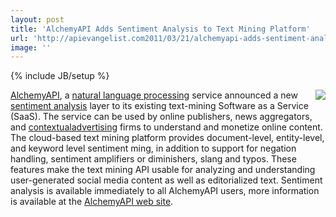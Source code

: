 ```yaml
---
layout: post
title: 'AlchemyAPI Adds Sentiment Analysis to Text Mining Platform'
url: 'http://apievangelist.com2011/03/21/alchemyapi-adds-sentiment-analysis-to-text-mining-platform/'
image: ''
---
```

{% include JB/setup %}
<img src="http://www.alchemyapi.com/images/alchemyAPI.jpg"  align="right" /><a title="Alchemy API" href="http://www.alchemyapi.com/">AlchemyAPI</a>, a <a  title="Natural language processing"  href="http://en.wikipedia.org/wiki/Natural_language_processing">natural language processing</a> service announced a new <a  title="Sentiment analysis"  href="http://en.wikipedia.org/wiki/Sentiment_analysis">sentiment analysis</a> layer to its existing text-mining Software as a Service (SaaS).
The service can be used by online publishers, news aggregators, and <a  title="Contextual advertising"  href="http://en.wikipedia.org/wiki/Contextual_advertising">contextualadvertising</a> firms to understand and monetize online content.
The cloud-based text mining platform provides document-level, entity-level, and keyword level sentiment ming, in addition to support for negation handling, sentiment amplifiers or diminishers, slang and typos.
These features make the text mining API usable for analyzing and understanding user-generated social media content as well as editorialized text.
Sentiment analysis is available immediately to all AlchemyAPI users, more information is available at the <a title="AlchemyAPI Website" href="http://www.alchemyapi.com/">AlchemyAPI web site</a>.
